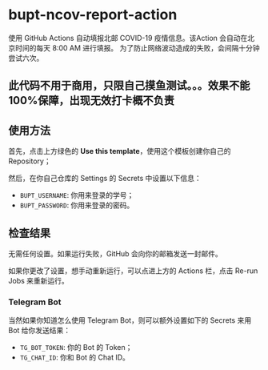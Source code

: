# bupt-ncov-report-action

使用 GitHub Actions 自动填报北邮 COVID-19 疫情信息。该Action 会自动在北京时间的每天 8:00 AM 进行填报。
为了防止网络波动造成的失败，会间隔十分钟尝试六次。

## 此代码不用于商用，只限自己摸鱼测试。。。效果不能100%保障，出现无效打卡概不负责

## 使用方法

首先，点击上方绿色的 **Use this template**，使用这个模板创建你自己的 Repository；

然后，在你自己仓库的 Settings 的 Secrets 中设置以下信息：

- `BUPT_USERNAME`: 你用来登录的学号；
- `BUPT_PASSWORD`: 你用来登录的密码。

## 检查结果

无需任何设置。如果运行失败，GitHub 会向你的邮箱发送一封邮件。

如果你更改了设置，想手动重新运行，可以点进上方的 Actions 栏，点击 Re-run Jobs 来重新运行。

### Telegram Bot

当然如果你知道怎么使用 Telegram Bot，则可以额外设置如下的 Secrets 来用 Bot 给你发送结果：

- `TG_BOT_TOKEN`: 你的 Bot 的 Token；
- `TG_CHAT_ID`: 你和 Bot 的 Chat ID。


